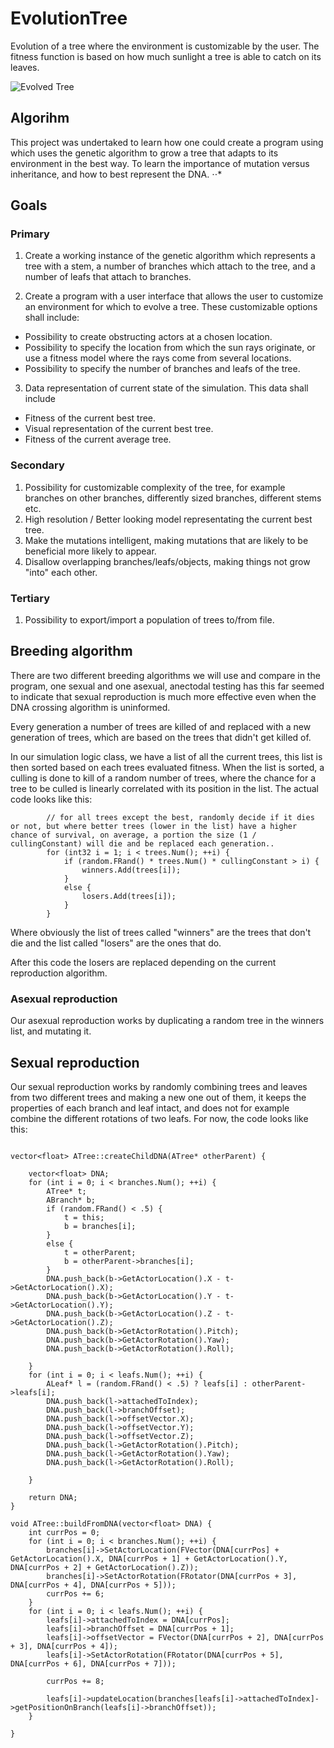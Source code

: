 # EvolutionTree

Evolution of a tree where the environment is customizable by the user. The fitness function is based on how much sunlight a tree is able to catch on its leaves.


![Evolved Tree](http://i.imgur.com/Hf8dNUa.jpg)

## Algorihm

This project was undertaked to learn how one could create a program using which uses the genetic algorithm to grow a tree that adapts to its environment in the best way. To learn the importance of mutation versus inheritance, and how to best represent the DNA.
⋅⋅*
## Goals

### Primary

1. Create a working instance of the genetic algorithm which represents a tree with a stem, a number of branches which attach to the tree, and a number of leafs that attach to branches.

2. Create a program with a user interface that allows the user to customize an environment for which to evolve a tree. These customizable options shall include:
  * Possibility to create obstructing actors at a chosen location.
  * Possibility to specify the location from which the sun rays originate, or use a fitness model where the rays come from several locations.
  * Possibility to specify the number of branches and leafs of the tree.

3. Data representation of current state of the simulation. This data shall include
 * Fitness of the current best tree.
 * Visual representation of the current best tree.
 * Fitness of the current average tree.

### Secondary

1. Possibility for customizable complexity of the tree, for example branches on other branches, differently sized branches, different stems etc.
2. High resolution / Better looking model representating the current best tree.
3. Make the mutations intelligent, making mutations that are likely to be beneficial more likely to appear.
4. Disallow overlapping branches/leafs/objects, making things not grow "into" each other.


### Tertiary

1. Possibility to export/import a population of trees to/from file.

## Breeding algorithm

There are two different breeding algorithms we will use and compare in the program, one sexual and one asexual, anectodal testing has this far seemed to indicate that sexual reproduction is much more effective even when the DNA crossing algorithm is uninformed.

Every generation a number of trees are killed of and replaced with a new generation of trees, which are based on the trees that didn't get killed of.

In our simulation logic class, we have a list of all the current trees, this list is then sorted based on each trees evaluated fitness. When the list is sorted, a culling is done to kill of a random number of trees, where the chance for a tree to be culled is linearly correlated with its position in the list. The actual code looks like this:

```
		// for all trees except the best, randomly decide if it dies or not, but where better trees (lower in the list) have a higher chance of survival, on average, a portion the size (1 / cullingConstant) will die and be replaced each generation..
		for (int32 i = 1; i < trees.Num(); ++i) {
			if (random.FRand() * trees.Num() * cullingConstant > i) {
				winners.Add(trees[i]);
			}
			else {
				losers.Add(trees[i]);
			}
		}
```

Where obviously the list of trees called "winners" are the trees that don't die and the list called "losers" are the ones that do.

After this code the losers are replaced depending on the current reproduction algorithm.


### Asexual reproduction

Our asexual reproduction works by duplicating a random tree in the winners list, and mutating it.

## Sexual reproduction

Our sexual reproduction works by randomly combining trees and leaves from two different trees and making a new one out of them, it keeps the properties of each branch and leaf intact, and does not for example combine the different rotations of two leafs. For now, the code looks like this:


```

vector<float> ATree::createChildDNA(ATree* otherParent) {

	vector<float> DNA;
	for (int i = 0; i < branches.Num(); ++i) {
		ATree* t;
		ABranch* b;
		if (random.FRand() < .5) {
			t = this;
			b = branches[i];
		}
		else {
			t = otherParent;
			b = otherParent->branches[i];
		}
		DNA.push_back(b->GetActorLocation().X - t->GetActorLocation().X);
		DNA.push_back(b->GetActorLocation().Y - t->GetActorLocation().Y);
		DNA.push_back(b->GetActorLocation().Z - t->GetActorLocation().Z);
		DNA.push_back(b->GetActorRotation().Pitch);
		DNA.push_back(b->GetActorRotation().Yaw);
		DNA.push_back(b->GetActorRotation().Roll);

	}
	for (int i = 0; i < leafs.Num(); ++i) {
		ALeaf* l = (random.FRand() < .5) ? leafs[i] : otherParent->leafs[i];
		DNA.push_back(l->attachedToIndex);
		DNA.push_back(l->branchOffset);
		DNA.push_back(l->offsetVector.X);
		DNA.push_back(l->offsetVector.Y);
		DNA.push_back(l->offsetVector.Z);
		DNA.push_back(l->GetActorRotation().Pitch);
		DNA.push_back(l->GetActorRotation().Yaw);
		DNA.push_back(l->GetActorRotation().Roll);

	}

	return DNA;
}

void ATree::buildFromDNA(vector<float> DNA) {
	int currPos = 0;
	for (int i = 0; i < branches.Num(); ++i) {
		branches[i]->SetActorLocation(FVector(DNA[currPos] + GetActorLocation().X, DNA[currPos + 1] + GetActorLocation().Y, DNA[currPos + 2] + GetActorLocation().Z));
		branches[i]->SetActorRotation(FRotator(DNA[currPos + 3], DNA[currPos + 4], DNA[currPos + 5]));
		currPos += 6;
	}
	for (int i = 0; i < leafs.Num(); ++i) {
		leafs[i]->attachedToIndex = DNA[currPos];
		leafs[i]->branchOffset = DNA[currPos + 1];
		leafs[i]->offsetVector = FVector(DNA[currPos + 2], DNA[currPos + 3], DNA[currPos + 4]);
		leafs[i]->SetActorRotation(FRotator(DNA[currPos + 5], DNA[currPos + 6], DNA[currPos + 7]));

		currPos += 8;

		leafs[i]->updateLocation(branches[leafs[i]->attachedToIndex]->getPositionOnBranch(leafs[i]->branchOffset));
	}

}
```
